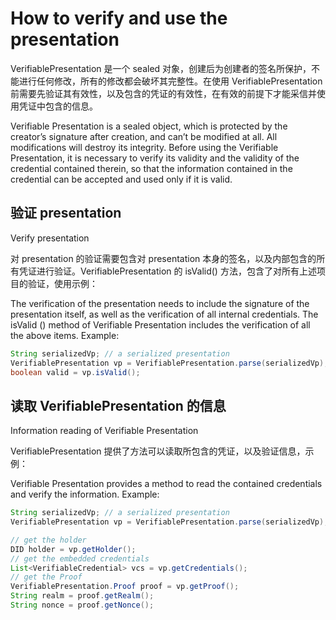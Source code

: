 # How to verify and use the presentation

VerifiablePresentation 是一个 sealed 对象，创建后为创建者的签名所保护，不能进行任何修改，所有的修改都会破坏其完整性。在使用 VerifiablePresentation 前需要先验证其有效性，以及包含的凭证的有效性，在有效的前提下才能采信并使用凭证中包含的信息。

Verifiable Presentation is a sealed object, which is protected by the creator’s signature after creation, and can’t be modified at all. All modifications will destroy its integrity. Before using the Verifiable Presentation, it is necessary to verify its validity and the validity of the credential contained therein, so that the information contained in the credential can be accepted and used only if it is valid.

## 验证 presentation

Verify presentation

对 presentation 的验证需要包含对 presentation 本身的签名，以及内部包含的所有凭证进行验证。VerifiablePresentation 的 isValid() 方法，包含了对所有上述项目的验证，使用示例：

The verification of the presentation needs to include the signature of the presentation itself, as well as the verification of all internal credentials. The isValid () method of Verifiable Presentation includes the verification of all the above items. Example:

```java
String serializedVp; // a serialized presentation
VerifiablePresentation vp = VerifiablePresentation.parse(serializedVp);
boolean valid = vp.isValid();
```

## 读取 VerifiablePresentation 的信息

Information reading of Verifiable Presentation

VerifiablePresentation 提供了方法可以读取所包含的凭证，以及验证信息，示例：

Verifiable Presentation provides a method to read the contained credentials and verify the information. Example:

```java
String serializedVp; // a serialized presentation
VerifiablePresentation vp = VerifiablePresentation.parse(serializedVp);

// get the holder
DID holder = vp.getHolder();
// get the embedded credentials
List<VerifiableCredential> vcs = vp.getCredentials();
// get the Proof
VerifiablePresentation.Proof proof = vp.getProof();
String realm = proof.getRealm();
String nonce = proof.getNonce();
```

